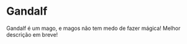 Gandalf 
====================

Gandalf é um mago, e magos não tem medo de fazer mágica! 
Melhor descrição em breve! 